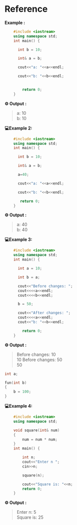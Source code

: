 # Reference

**Example :**
```cpp
    #include <iostream>
    using namespace std;
    int main() {

      int b = 10;

      int& a = b;

      cout<<"a: "<<a<<endl;

      cout<<"b: "<<b<<endl; 

    
        return 0;
    }
```
**⚙️ Output :**
>a: 10<br/>
b: 10


**💻Example 2:**
```cpp
    #include <iostream>
    using namespace std;
    int main() {

      int b = 10;

      int& a = b;

      a=40;

      cout<<"a: "<<a<<endl;

      cout<<"b: "<<b<<endl; 

       return 0;
    }
```
**⚙️ Output :**
>a: 40<br/>
b: 40

**💻Example 3:**
```cpp
    #include <iostream>
    using namespace std;
    int main() {

      int a = 10;

      int b = a;

      cout<<"Before changes: ";
      cout<<<<a<<endl;
      cout<<<<b<<endl;

      b = 50;

      cout<<"After changes: ";
      cout<<<<a<<endl;
      cout<<"b: "<<b<<endl; 

        return 0;
    }
```
**⚙️ Output :**
>Before changes: 10<br/>
10
Before changes: 50<br/>
50

```cpp
int a;

fun(int b)
{
    b = 100;
}
```
**💻Example 4:**
```cpp
    #include <iostream>
    using namespace std;

    void square(int& num)
    {
        num = num * num;
    }
    int main() {

        int n;
        cout<<"Enter n ";
        cin>>n;

        square(n);

        cout<<"Square is: "<<n;
        return 0;
    }
```
**⚙️ Output :**
>Enter n: 5<br/>
Square is: 25

